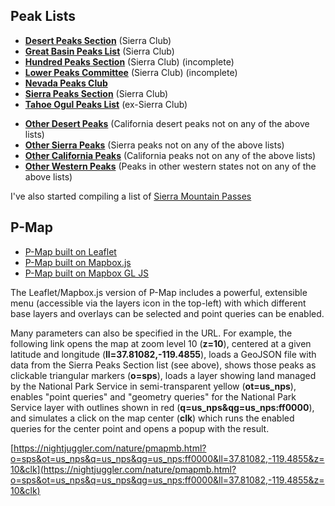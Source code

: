## Peak Lists

* **[Desert Peaks Section](https://nightjuggler.com/nature/dps.html)** (Sierra Club)
* **[Great Basin Peaks List](https://nightjuggler.com/nature/gbp.html)** (Sierra Club)
* **[Hundred Peaks Section](https://nightjuggler.com/nature/hps.html)** (Sierra Club) (incomplete)
* **[Lower Peaks Committee](https://nightjuggler.com/nature/lpc.html)** (Sierra Club) (incomplete)
* **[Nevada Peaks Club](https://nightjuggler.com/nature/npc.html)**
* **[Sierra Peaks Section](https://nightjuggler.com/nature/sps.html)** (Sierra Club)
* **[Tahoe Ogul Peaks List](https://nightjuggler.com/nature/ogul.html)** (ex-Sierra Club)

<ul>
<li><b><a href="https://nightjuggler.com/nature/odp.html">Other Desert Peaks</a></b>
(California desert peaks not on any of the above lists)
<li><b><a href="https://nightjuggler.com/nature/osp.html">Other Sierra Peaks</a></b>
(Sierra peaks not on any of the above lists)
<li><b><a href="https://nightjuggler.com/nature/ocap.html">Other California Peaks</a></b>
(California peaks not on any of the above lists)
<li><b><a href="https://nightjuggler.com/nature/owp.html">Other Western Peaks</a></b>
(Peaks in other western states not on any of the above lists)
</ul>

I've also started compiling a list of [Sierra Mountain Passes](https://nightjuggler.com/nature/SierraPasses.html)

## P-Map

* [P-Map built on Leaflet](https://nightjuggler.com/nature/pmap.html?o=sps)
* [P-Map built on Mapbox.js](https://nightjuggler.com/nature/pmapmb.html?o=sps)
* [P-Map built on Mapbox GL JS](https://nightjuggler.com/nature/pmapgl.html?o=sps)

The Leaflet/Mapbox.js version of P-Map includes a powerful, extensible menu
(accessible via the layers icon in the top-left)
with which different base layers and overlays can be selected and point queries can be enabled.

Many parameters can also be specified in the URL. For example, the following link
opens the map at zoom level 10 (**z=10**),
centered at a given latitude and longitude (**ll=37.81082,-119.4855**),
loads a GeoJSON file with data from the Sierra Peaks Section list (see above),
shows those peaks as clickable triangular markers (**o=sps**),
loads a layer showing land managed by the National Park Service in semi-transparent yellow
(**ot=us_nps**),
enables "point queries" and "geometry queries" for the National Park Service layer
with outlines shown in red (**q=us_nps&qg=us_nps:ff0000**), and
simulates a click on the map center (**clk**) which runs the enabled queries
for the center point and opens a popup with the result.

[https://nightjuggler.com/nature/pmapmb.html?o=sps&ot=us_nps&q=us_nps&qg=us_nps:ff0000&ll=37.81082,-119.4855&z=10&clk](https://nightjuggler.com/nature/pmapmb.html?o=sps&ot=us_nps&q=us_nps&qg=us_nps:ff0000&ll=37.81082,-119.4855&z=10&clk)

